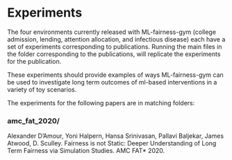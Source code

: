 # Experiments

The four environments currently released with ML-fairness-gym (college admission,
lending, attention allocation, and infectious disease) each have a set of experiments corresponding to publications. Running the main files in the folder corresponding to the publications, will replicate the experiments for the publication.

These experiments should provide examples of ways ML-fairness-gym can be used to
investigate long term outcomes of ml-based interventions in a variety of toy
scenarios.

The experiments for the following papers are in matching folders:

### amc_fat_2020/
Alexander D’Amour, Yoni Halpern, Hansa Srinivasan, Pallavi Baljekar, James
Atwood, D. Sculley. Fairness is not Static: Deeper Understanding of Long Term
Fairness via Simulation Studies. AMC FAT* 2020.

